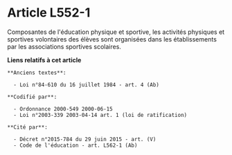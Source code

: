 # Article L552-1

Composantes de l'éducation physique et sportive, les activités physiques et sportives volontaires des élèves sont organisées
dans les établissements par les associations sportives scolaires.

**Liens relatifs à cet article**

	**Anciens textes**:

	  - Loi n°84-610 du 16 juillet 1984 - art. 4 (Ab)

	**Codifié par**:

	  - Ordonnance 2000-549 2000-06-15
	  - Loi n°2003-339 2003-04-14 art. 1 (loi de ratification)

	**Cité par**:

	  - Décret n°2015-784 du 29 juin 2015 - art. (V)
	  - Code de l'éducation - art. L562-1 (Ab)
